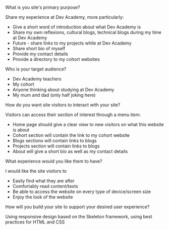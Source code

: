 What is you site's primary purpose?

Share my experience at Dev Academy, more particularly:
- Give a short word of introduction about what Dev Academy is
- Share my own reflexions, cultural blogs, technical blogs during my time at Dev Academy
- Future - share links to my projects while at Dev Academy
- Share short bio of myself
- Provide my contact details
- Provide a directory to my cohort websites

Who is your target audience?
- Dev Academy teachers
- My cohort 
- Anyone thinking about studying at Dev Academy
- My mum and dad (only half joking here)

How do you want site visitors to interact with your site? 

Visitors can access their section of interest through a menu item:
- Home page should give a clear view to new visitors on what this website is about 
- Cohort section will contain the link to my cohort website
- Blogs sections will contain links to blogs
- Projects section will contain links to blogs
- About will give a short bio as well as my contact details

What experience would you like them to have?

I would like the site visitors to 
- Easily find what they are after
- Comfortably read content/texts
- Be able to access the website on every type of device/screen size
- Enjoy the look of the website

How will you build your site to support your desired user experience?

Using responsive design based on the Skeleton framework, using best practices for HTML and CSS 